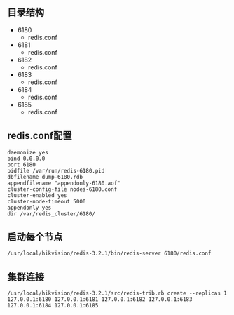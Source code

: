 ## 目录结构
* 6180
  * redis.conf
* 6181
  * redis.conf
* 6182
  * redis.conf
* 6183
  * redis.conf
* 6184
  * redis.conf
* 6185
  * redis.conf


## redis.conf配置

```
daemonize yes
bind 0.0.0.0
port 6180
pidfile /var/run/redis-6180.pid
dbfilename dump-6180.rdb
appendfilename "appendonly-6180.aof"
cluster-config-file nodes-6180.conf
cluster-enabled yes
cluster-node-timeout 5000
appendonly yes
dir /var/redis_cluster/6180/
```

## 启动每个节点
```
/usr/local/hikvision/redis-3.2.1/bin/redis-server 6180/redis.conf
```

## 集群连接
```
/usr/local/hikvision/redis-3.2.1/src/redis-trib.rb create --replicas 1 127.0.0.1:6180 127.0.0.1:6181 127.0.0.1:6182 127.0.0.1:6183 127.0.0.1:6184 127.0.0.1:6185
```
